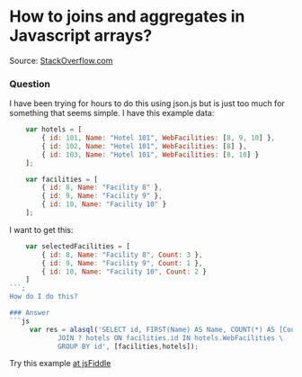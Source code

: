 # How to joins and aggregates in Javascript arrays?

Source: [StackOverflow.com](http://stackoverflow.com/questions/15043921/joins-and-aggregates-in-javascript-arrays/27628099#27628099)

### Question

I have been trying for hours to do this using json.js but is just too much for something that seems simple. I have this example data:
```js
    var hotels = [
        { id: 101, Name: "Hotel 101", WebFacilities: [8, 9, 10] },
        { id: 102, Name: "Hotel 101", WebFacilities: [8] },
        { id: 103, Name: "Hotel 101", WebFacilities: [8, 10] }
    ];

    var facilities = [
        { id: 8, Name: "Facility 8" },
        { id: 9, Name: "Facility 9" },
        { id: 10, Name: "Facility 10" }
    ];
```
I want to get this:
```js
    var selectedFacilities = [
        { id: 8, Name: "Facility 8", Count: 3 },
        { id: 9, Name: "Facility 9", Count: 1 },
        { id: 10, Name: "Facility 10", Count: 2 }
    ]
```;
How do I do this?

### Answer
```js
     var res = alasql('SELECT id, FIRST(Name) AS Name, COUNT(*) AS [Count] FROM ? facilities \
            JOIN ? hotels ON facilities.id IN hotels.WebFacilities \
            GROUP BY id', [facilities,hotels]);
```
Try this example [at jsFiddle](http://jsfiddle.net/agershun/aohs22s8/3/)